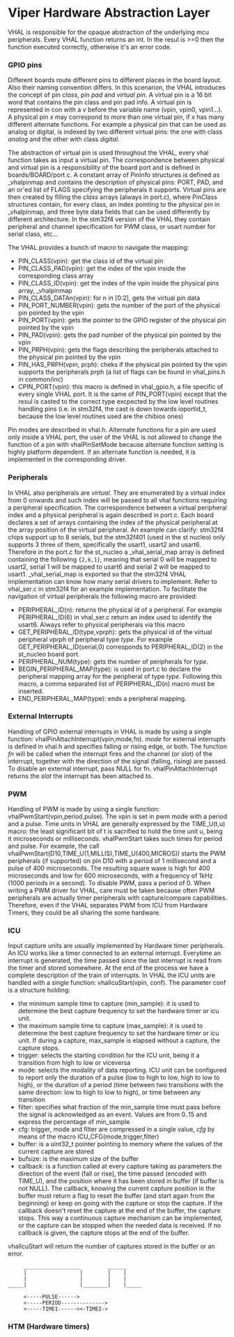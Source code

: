 Viper Hardware Abstraction Layer
================================

VHAL is responsible for the opaque abstraction of the underlying mcu peripherals.
Every VHAL function returns an int. In the resul is >=0 then the function executed correctly, otherwise it's an error code.

### GPIO pins

Different boards route different pins to different places in the board layout. Also their naming convention differs. In this scenarion, the VHAL introduces the concept of pin *class*, pin *pad* and *virtual pin*.
A virtual pin is a 16 bit word that contains the pin class and pin pad info. A virtual pin is represented in con with a *v* before the variable name (vpin, vpin0, vpin1...). A physical pin *x* may correspond to more than one virtual pin, if *x* has many different alternate functions. For example a physical pin that can be used as analog or digital, is indexed by two different virtual pins: the one with class *analog* and the other with class *digital*. 

The abstraction of virtual pin is used throughout the VHAL, every vhal function takes as input a virtual pin. The correspondence between physical and virtual pin is a responsibility of the board port and is defined in boards/BOARD/port.c. A constant array of PinInfo structures is defined as _vhalpinmap and contains the description of physical pins: PORT, PAD, and an or'ed list of FLAGS specifying the peripherals it supports. Virtual pins are then created by filling the *class* arrays (always in port.c), where PinClass structures contain, for every class, an index pointing to the physical pin in _vhalpinmap, and three byte data fields that can be used differently by different architecture. In the stm32f4 version of the VHAL they contain peripheral and channel specification for PWM class, or usart number for serial class, etc...

The VHAL provides a bunch of macro to navigate the mapping:
* PIN_CLASS(vpin): get the class id of the virtual pin
* PIN_CLASS_PAD(vpin): get the index of the vpin inside the corresponding class array
* PIN_CLASS_ID(vpin): get the index of the vpin inside the physical pins array, _vhalpinmap
* PIN_CLASS_DATAn(vpin): for n in [0:2], gets the virtual pin data
* PIN_PORT_NUMBER(vpin): gets the number of the port of the physical pin pointed by the vpin
* PIN_PORT(vpin): gets the pointer to the GPIO register of the physical pin pointed by the vpin
* PIN_PAD(vpin): gets the pad number of the physical pin pointed by the vpin
* PIN_PRPH(vpin): gets the flags describing the peripherals attached to the physical pin pointed by the vpin
* PIN_HAS_PRPH(vpin, prph): cheks if the physical pin pointed by the vpin supports the peripherals prph (a list of flags can be found in vhal_pins.h in common/inc)
* CPIN_PORT(vpin): this macro is defined in vhal_gpio.h, a file specific of every single VHAL port. It is the same of PIN_PORT(vpin) except that the resul is casted to the correct type excpected by the low level routines handling pins (i.e. in stm32f4, the cast is down towards ioportid_t, because the low level routines used are the chibios ones)

Pin modes are described in vhal.h. Alternate functions for a pin are used only inside a VHAL port, the user of the VHAL is not allowed to change the function of a pin with vhalPinSetMode because alternate function setting is highly platform dependent. If an alternate function is needed, it is implemented in the corresponding driver.


### Peripherals

In VHAL also peripherals are *virtual*. They are enumerated by a virtual index from 0 onwards and such index will be passed to all vhal functions requiring a peripheral specification. The correspondence between a virtual peripheral index and a physical peripheral is again described in port.c. Each board declares a set of arrays containing the index of the physical peripheral at the array position of the virtual peripheral. An example can clarify: stm32f4 chips support up to 8 serials, but the stm32f401 (used in the st nucleo) only supports 3 three of them, specifically the usart1, usart2 and usart6. Therefore in the port.c for the st_nucleo a _vhal_serial_map array is defined containing the following `{2,6,1}`, meaning that serial 0 will be mapped to usart2, serial 1 will be mapped to usart6 and serial 2 will be mapped to usart1. _vhal_serial_map is exported so that the stm32f4 VHAL implementation can know how many serial drivers to implement. Refer to vhal_ser.c in stm32f4 for an example implementation. To facilitate the navigation of virtual peripherals the following macro are provided:
* PERIPHERAL_ID(n): returns the physical id of a peripheral. For example PERIPHERAL_ID(6) in vhal_ser.c return an index used to identify the usart6. Always refer to physical peripherals via this macro
* GET_PERIPHERAL_ID(type,vprph): gets the physical id of the virtual peripheral *vprph* of peripheral type *type*. For example GET_PERIPHERAL_ID(serial,0) corresponds to PERIPHERAL_ID(2) in the st_nucleo board port.
* PERIPHERAL_NUM(type): gets the number of peripherals for *type*.
* BEGIN_PERIPHERAL_MAP(type): is used in port.c to declare the peripheral mapping array for the peripheral of type *type*. Following this macro, a comma separated list of PERIPHERAL_ID(n) macro must be inserted.
* END_PERIPHERAL_MAP(type): ends a peripheral mapping.


### External Interrupts

Handling of GPIO external interrupts in VHAL is made by using a single function: vhalPinAttachInterrupt(vpin,mode,fn). *mode* for external interrupts is defined in vhal.h and specifies falling or rising edge, or both. The function *fn* will be called when the interrupt fires and the channel (or slot) of the interrupt, together with the direction of the signal (falling, rising) are passed. To disable an external interrupt, pass NULL for fn.
vhalPinAttachInterrupt returns the *slot* the interrupt has been attached to.

### PWM

Handling of PWM is made by using a single function: vhalPwmStart(vpin,period,pulse). The vpin is set in pwm mode with a period and a pulse. Time units in VHAL are generally expressed by the TIME_U(t,u) macro: the least significant bit of t is sacrified to hold the time unit u, being it microseconds or milliseconds. vhalPwmStart takes such times for period and pulse. For example, the call vhalPwmStart(D10,TIME_U(1,MILLIS),TIME_U(400,MICROS)) starts the PWM peripherals (if supported) on pin D10 with a period of 1 millisecond and a pulse of 400 microseconds. The resulting square wave is high for 400 microseconds and low for 600 microseconds, with a frequency of 1kHz (1000 periods in a second). To disable PWM, pass a period of 0.
When writing a PWM driver for VHAL, care must be taken because often PWM peripherals are actually timer peripherals with capture/compare capabilities. Therefore, even if the VHAL separates PWM from ICU from Hardware Timers, they could be all sharing the some hardware.


### ICU

Input capture units are usually implemented by Hardware timer peripherals. An ICU works like a timer connected to an external interrupt. Everytime an interrupt is generated, the time passed since the last interrupt is read from the timer and stored somewhere. At the end of the process we have a complete description of the train of interrupts. In VHAL the ICU units are handled with a single function: vhalIcuStart(vpin, conf). The parameter conf is a structure holding:
* the minimum sample time to capture (min_sample): it is used to determine the best capture frequency to set the hardware timer or icu unit.
* the maximum sample time to capture (max_sample): it is used to determine the best capture frequency to set the hardware timer or icu unit. If during a capture, max_sample is elapsed without a capture, the capture stops.
* trigger: selects the starting condition for the ICU unit, being it a transition from high to low or viceversa
* mode: selects the modality of data reporting. ICU unit can be configured to report only the duration of a pulse (low to high to low, high to low to high), or the duration of a period (time between two transitions with the same direction: low to high to low to high), or time between any transition
* filter: specifies what fraction of the min_sample time must pass before the signal is acknowledged as an event. Values are from 0..15 and express the percentage of min_sample
* cfg: trigger, mode and filter are compressed in a single value, *cfg* by means of the macro ICU_CFG(mode,trigger,filter)
* buffer: is a uint32_t pointer pointing to memory where the values of the current capture are stored
* bufsize: is the maximum size of the buffer
* callback: is a function called at every capture taking as parameters the direction of the event (fall or rise), the time passed (encoded with TIME_U), and the position where it has been stored in buffer (if buffer is not NULL). The callback, knowing the current capture position in the buffer must return a flag to reset the buffer (and start again from the beginning) or keep on going with the capture or stop the capture. If the callback doesn't reset the capture at the end of the buffer, the capture stops. This way a continuous capture mechanism can be implemented, or the capture can be stopped when the needed data is received. If no callback is given, the capture stops at the end of the buffer.

vhalIcuStart will return the number of captures stored in the buffer or an error.


```
     __________________         ______
     |                 |        |    |
     |                 |        |    |
_____|                 |________|    |_____

     <-----PULSE------>
     <-----PERIOD-------------->
     <-----TIME1------><-TIME2->
```

### HTM (Hardware timers)

